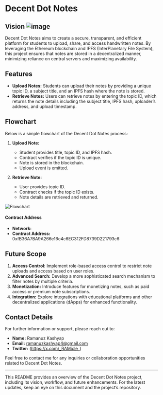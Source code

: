 # Decent Dot Notes

## Vision ![image](https://github.com/user-attachments/assets/406d06dd-15f8-4de4-a866-f1daabe3d3f2)


Decent Dot Notes aims to create a secure, transparent, and efficient platform for students to upload, share, and access handwritten notes. By leveraging the Ethereum blockchain and IPFS (InterPlanetary File System), this project ensures that notes are stored in a decentralized manner, minimizing reliance on central servers and maximizing availability.

## Features

- **Upload Notes:** Students can upload their notes by providing a unique topic ID, a subject title, and an IPFS hash where the note is stored.
- **Retrieve Notes:** Users can retrieve notes by entering the topic ID, which returns the note details including the subject title, IPFS hash, uploader’s address, and upload timestamp.

## Flowchart

Below is a simple flowchart of the Decent Dot Notes process:

1. **Upload Note:**
   - Student provides title, topic ID, and IPFS hash.
   - Contract verifies if the topic ID is unique.
   - Note is stored in the blockchain.
   - Upload event is emitted.

2. **Retrieve Note:**
   - User provides topic ID.
   - Contract checks if the topic ID exists.
   - Note details are retrieved and returned.

![Flowchart](https://via.placeholder.com/400x300?text=Flowchart+Placeholder)

#### Contract Address

- **Network:**
- **Contract Address:** 0xfB36A7BA9A266e16c4c6EC312FD8739D221793c6
 
## Future Scope

1. **Access Control:** Implement role-based access control to restrict note uploads and access based on user roles.
2. **Advanced Search:** Develop a more sophisticated search mechanism to filter notes by multiple criteria.
3. **Monetization:** Introduce features for monetizing notes, such as paid access or premium note subscriptions.
4. **Integration:** Explore integrations with educational platforms and other decentralized applications (dApps) for enhanced functionality.

## Contact Details

For further information or support, please reach out to:

- **Name:** Ramanuz Kashyap
- **Email:** ramanuzkashyap4@gmail.com
- **Twitter:** (https://x.com/_RAMicle_)

Feel free to contact me for any inquiries or collaboration opportunities related to Decent Dot Notes.

---

This README provides an overview of the Decent Dot Notes project, including its vision, workflow, and future enhancements. For the latest updates, keep an eye on this document and the project’s repository.
